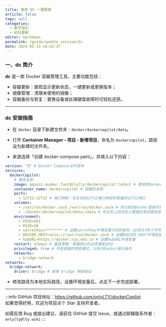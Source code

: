 ```yaml
---
title: 使用 DC 一键更新
article: false
tags: null
categories: 
  - 新手指引
  - 如何更新
editor: markdown
permalink: /guide/update_version/dc
date: 2024-05-13 19:43:47
---
```


### 一、dc 简介

**dc** 是一款 Docker 容器管理工具，主要功能包括：

- 容器更新：直观显示更新状态，一键更新或更换版本；
- 镜像管理：清理未使用的镜像；
- 容器备份与恢复：更换设备或处理硬盘故障时可轻松还原。
---
### dc 安装指南

- 在 `docker` 目录下新建文件夹：`docker/dockercopilot/data`。  
- 打开 **Container Manager - 项目 - 新增项目**，命名为 `dockercopilot`，路径设为新建的文件夹。

- 来源选择「创建 docker-compose.yaml」，并填入以下内容：

```yaml
version: "3" # Docker Compose文件版本
services:
  dockerCopilot:
    # 服务名称
    image: qqaazz.msaber.fun/0nlylty/dockercopilot:latest # 使用的Docker镜像及标签
    container_name: dockercopilot # 容器的名称
    ports:
      - 12712:12712 # 端口映射：将主机的12712端口映射到容器的12712端口
    volumes:
      - /var/run/docker.sock:/var/run/docker.sock # 将主机的Docker套接字挂载到容器内
      - ./docker/dockercopilot/data:/data # 将主机上的自定义数据目录挂载到容器内的/data目录
    environment:
      - PUID=501
      - PGID=20
      - secretKey=******** # 设置secretKey环境变量为您的密码（必须大于8个字符且非纯数字）
      - DOCKER_HOST=unix:///var/run/docker.sock # 设置DOCKER_HOST环境变量
      - hubURL=https://docker.nju.edu.cn # 设置hubURL环境变量
    restart: always # 重启策略：容器停止时总是重新启动
    privileged: true # 开启容器的特权模式，以执行Docker相关操作
    networks:
      - bridge-network
networks:
  bridge-network:
    driver: bridge # 使用 bridge 网络驱动

```

- 修改路径为本地实际路径，设置环境变量后，点击下一步完成部署。

---

:::info
GitHub 项目地址：<https://github.com/onlyLTY/dockerCopilot>  
如果觉得好用，欢迎为项目点个 Star 支持开发者。

如需反馈 Bug 或提出建议，请前往 GitHub 提交 Issue，或通过邮箱联系作者：`onlylty@lty.wiki`
:::